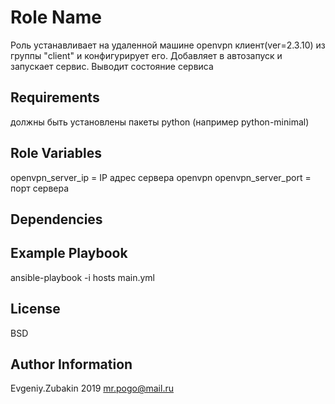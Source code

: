 Role Name
=========

Роль устанавливает на удаленной машине openvpn клиент(ver=2.3.10) из группы "client" и конфигурирует его. Добавляет в автозапуск и запускает сервис. Выводит состояние сервиса

Requirements
------------

должны быть установлены пакеты python (например python-minimal)

Role Variables
--------------

openvpn_server_ip = IP адрес сервера openvpn
openvpn_server_port = порт сервера

Dependencies
------------

Example Playbook
----------------

ansible-playbook -i hosts main.yml


License
-------

BSD

Author Information
------------------

Evgeniy.Zubakin 2019
mr.pogo@mail.ru
